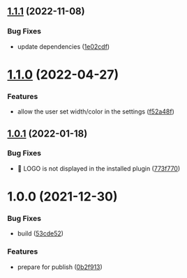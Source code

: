 ## [1.1.1](https://github.com/pengx17/logseq-plugin-bullet-threading/compare/v1.1.0...v1.1.1) (2022-11-08)


### Bug Fixes

* update dependencies ([1e02cdf](https://github.com/pengx17/logseq-plugin-bullet-threading/commit/1e02cdf7cf60228533c34d9d75fb6097000dd089))

# [1.1.0](https://github.com/pengx17/logseq-plugin-bullet-threading/compare/v1.0.1...v1.1.0) (2022-04-27)


### Features

* allow the user set width/color in the settings ([f52a48f](https://github.com/pengx17/logseq-plugin-bullet-threading/commit/f52a48f6dc523b21a971e4d1b267a694e8159901))

## [1.0.1](https://github.com/pengx17/logseq-plugin-bullet-threading/compare/v1.0.0...v1.0.1) (2022-01-18)


### Bug Fixes

* 🐛 LOGO is not displayed in the installed plugin ([773f770](https://github.com/pengx17/logseq-plugin-bullet-threading/commit/773f7708ecbf95818c060534ab3a3e96c71b4edf))

# 1.0.0 (2021-12-30)


### Bug Fixes

* build ([53cde52](https://github.com/pengx17/logseq-plugin-bullet-threading/commit/53cde5241692805c9d40460ae23a5472f491a93c))


### Features

* prepare for publish ([0b2f913](https://github.com/pengx17/logseq-plugin-bullet-threading/commit/0b2f91347e23d2d930d412fe038bcc20f906d27d))
